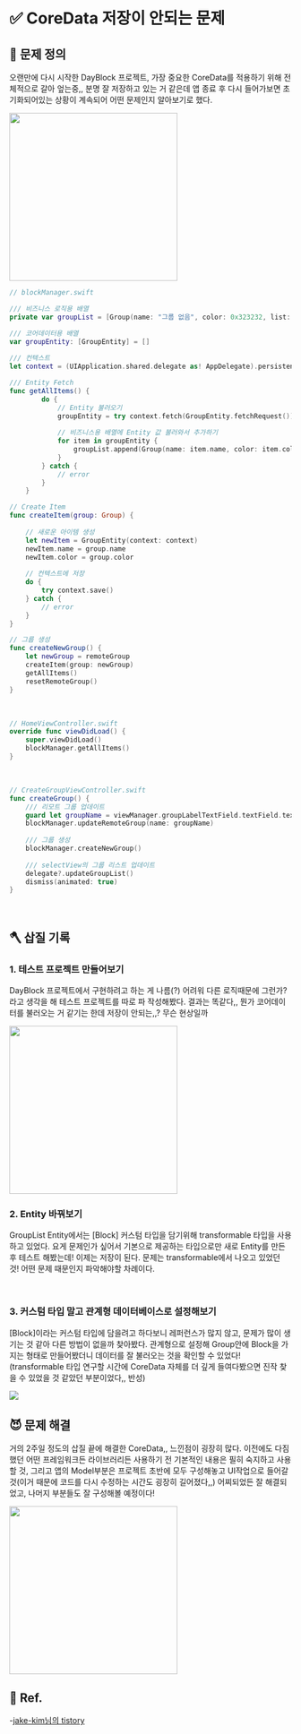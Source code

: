 # ✅ CoreData 저장이 안되는 문제

## 🤔 문제 정의

오랜만에 다시 시작한 DayBlock 프로젝트, 가장 중요한 CoreData를 적용하기 위해 전체적으로 갈아 엎는중,, 분명 잘 저장하고 있는 거 같은데 앱 종료 후 다시 들어가보면 초기화되어있는 상황이 계속되어 어떤 문제인지 알아보기로 했다.

<img width="300" src="https://github.com/thinkySide/DayBlock/assets/113565086/9eb6861e-2a2d-40e7-adf9-cc35847788fa">

~~~swift
// blockManager.swift

/// 비즈니스 로직용 배열
private var groupList = [Group(name: "그룹 없음", color: 0x323232, list: [])]

/// 코어데이터용 배열
var groupEntity: [GroupEntity] = []
    
/// 컨텍스트
let context = (UIApplication.shared.delegate as! AppDelegate).persistentContainer.viewContext

/// Entity Fetch
func getAllItems() {
        do {
            // Entity 불러오기
            groupEntity = try context.fetch(GroupEntity.fetchRequest())
                
            // 비즈니스용 배열에 Entity 값 불러와서 추가하기
            for item in groupEntity {
                groupList.append(Group(name: item.name, color: item.color, list: []))
            }
        } catch {
            // error
        }
    }

// Create Item
func createItem(group: Group) {
        
    // 새로운 아이템 생성
    let newItem = GroupEntity(context: context)
    newItem.name = group.name
    newItem.color = group.color
        
    // 컨텍스트에 저장
    do {
        try context.save()
    } catch {
        // error
    }
}

// 그룹 생성
func createNewGroup() {
    let newGroup = remoteGroup
    createItem(group: newGroup)
    getAllItems()
    resetRemoteGroup()
}
~~~

<br>

~~~swift
// HomeViewController.swift
override func viewDidLoad() {
    super.viewDidLoad()
    blockManager.getAllItems()
}
~~~

<br>

~~~swift
// CreateGroupViewController.swift
func createGroup() {
    /// 리모트 그룹 업데이트
    guard let groupName = viewManager.groupLabelTextField.textField.text else { return }
    blockManager.updateRemoteGroup(name: groupName)
        
    /// 그룹 생성
    blockManager.createNewGroup()
        
    /// selectView의 그룹 리스트 업데이트
    delegate?.updateGroupList()
    dismiss(animated: true)
}
~~~

<br>

## 🪓 삽질 기록

### 1. 테스트 프로젝트 만들어보기
DayBlock 프로젝트에서 구현하려고 하는 게 나름(?) 어려워 다른 로직때문에 그런가? 라고 생각을 해 테스트 프로젝트를 따로 파 작성해봤다. 결과는 똑같다,, 뭔가 코어데이터를 불러오는 거 같기는 한데 저장이 안되는,,? 무슨 현상일까

<img width="300" src="https://github.com/thinkySide/DayBlock/assets/113565086/698a0869-801c-4066-a44a-ea667f169409">

<br>

### 2. Entity 바꿔보기
GroupList Entity에서는 [Block] 커스텀 타입을 담기위해 transformable 타입을 사용하고 있었다. 요게 문제인가 싶어서 기본으로 제공하는 타입으로만 새로 Entity를 만든 후 테스트 해봤는데! 이제는 저장이 된다. 문제는 transformable에서 나오고 있었던 것! 어떤 문제 때문인지 파악해야할 차례이다.

<br>

### 3. 커스텀 타입 말고 관계형 데이터베이스로 설정해보기
[Block]이라는 커스텀 타입에 담을려고 하다보니 레퍼런스가 많지 않고, 문제가 많이 생기는 것 같아 다른 방법이 없을까 찾아봤다. 관계형으로 설정해 Group안에 Block을 가지는 형태로 만들어봤더니 데이터를 잘 불러오는 것을 확인할 수 있었다! (transformable 타입 연구할 시간에 CoreData 자체를 더 깊게 들여다봤으면 진작 찾을 수 있었을 것 같았던 부분이었다,, 반성)

<img src="https://github.com/thinkySide/DayBlock/assets/113565086/4b1fa33f-a3e3-427e-8dcd-f0e950ee7470">

<br>

## 😈 문제 해결

거의 2주일 정도의 삽질 끝에 해결한 CoreData,, 느낀점이 굉장히 많다. 이전에도 다짐했던 어떤 프레임워크든 라이브러리든 사용하기 전 기본적인 내용은 필히 숙지하고 사용할 것, 그리고 앱의 Model부분은 프로젝트 초반에 모두 구성해놓고 UI작업으로 들어갈 것(이거 때문에 코드를 다시 수정하는 시간도 굉장히 길어졌다,,) 어찌되었든 잘 해결되었고, 나머지 부분들도 잘 구성해볼 예정이다!

<img width="300" src="https://github.com/thinkySide/Cheat-Sheet/assets/113565086/9c0c136e-264a-4a95-8a08-8dcaaf72bda5">

<br>

## 💌 Ref.

-[jake-kim님의 tistory](https://ios-development.tistory.com/93)